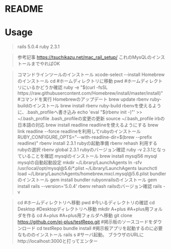 # README

# Usage



> rails 5.0.4
> ruby 2.3.1



>参考記事
https://tsuchikazu.net/mac_rail_setup/
これのMysQLのインストールまでやればOK



>コマンドラインツールのインストール
xcode-select --install
>Homebrewのインストール
cd  #ホームディレクトリに移動
pwd #ホームディレクトリにいるかどうか確認
ruby -e "$(curl -fsSL https://raw.githubusercontent.com/Homebrew/install/master/install)"  #コマンドを実行
>Homebrewのアップデート
brew update
>rbenv ruby-buildのインストール
brew install rbenv ruby-build
>rbenvを使えるように、.bash_profileへ書き込み
echo 'eval "$(rbenv init -)"' >> ~/.bash_profile
>.bash_profileの変更の更新
source ~/.bash_profile
>irbの日本語の対応
brew install readline
>readlineを使えるようにする
brew link readline --force
>readlineを利用してrubyのインストール
RUBY_CONFIGURE_OPTS="--with-readline-dir=$(brew --prefix readline)"
rbenv install 2.3.1
>rubyの起動準備
rbenv rehash
>利用するrubyの選択
rbenv global 2.3.1
>rubyのバージョン確認
ruby -v
2.3.1となっていることを確認
>mysqlのインストール
brew install mysql56 mysql
>mysqlの自動起動設定
mkdir ~/Library/LaunchAgents 
ln -sfv /usr/local/opt/mysql\@5.6/*.plist ~/Library/LaunchAgents
launchctl load ~/Library/LaunchAgents/homebrew.mxcl.mysql\@5.6.plist 
>bundlerのインストール
gem install bundler
>rubyonrailsのインストール
gem install rails --version='5.0.4'
rbenv rehash
>railsのバージョン確認
rails -v



>cd #ホームディレクトリへ移動
>pwd #今いるディレクトリの確認
>cd Desktop #Desktopディレクトリへ移動
>mkdir A+plus #A+plus用フォルダを作る
>cd A+plus #A+plus用フォルダへ移動
>git clone https://github.com/ei-plus/testRepo.git #掲示板のソースコードをダウンロード
>cd testRepo
>bundle install #掲示板アプリを起動するのに必要なもののインストール
>rails s #サーバ起動。
>ブラウザのURLにhttp://localhost:3000と打ってエンター




